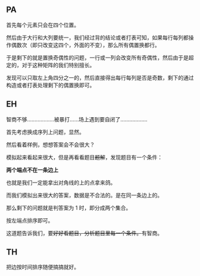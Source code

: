 ## PA
首先每个元素只会在四个位置。

然后由于大行和大列要统一，我们经过背的结论或者打表可知，如果每行每列都操作偶数次（即只改变这四个，外面的不变），那么所有偶置换都行。

于是剩下的就是置换奇偶性的问题，一行或一列会改变所有奇偶性，然后由于是超定的，对于这种矩阵的我们特别擅长。

发现可以只取左上角四分之一的，然后直接得出每行每列是否是奇数，剩下的通过构造或者打表处理剩下的偶置换即可。

## EH
智商不够………………被暴打……场上遇到要自闭了………………

首先考虑换成序列上问题，显然。

然后看着样例，想想答案会不会很大？

模拟起来看起来很大，但是再看看题目~~题解~~，发现题目有一个条件：

**两个端点不在一条边上**

也就是我们一定能拿出对角线的上的点拿来鸽。

而我们模拟出来很大的答案，数据是不合法的。是在同一条边上的。

那么剩下的问题就是判答案为 $1$ 时，即分成两个集合。

按左端点排序即可。

这道题告诉我们，要~~好好看题目，分析题目里每一个条件。~~有智商。

## TH
把边按时间排序随便搞搞就好。
